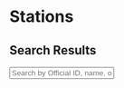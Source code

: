 # Stations

## Search Results

<div class="search-container">
    <input type="text" id="stationSearch" placeholder="Search by Official ID, name, or source..." onkeyup="filterStations()">
    <div id="searchResults" class="search-results"></div>
</div>

<script>
// Station data for search
const stations = [
  {id: "04CC001", name: "SEVERN RIVER AT LIMESTONE RAPIDS", folder: "/station_pages/stations/04CC001.html"},
  {id: "05AB006", name: "MEADOW CREEK AT HART'S RANCH", folder: "/station_pages/stations/05AB006.html"},
  {id: "02HF003", name: "BURNT RIVER NEAR BURNT RIVER", folder: "/station_pages/stations/02HF003.html"},
  {id: "02RG013", name: "SAINT-JEAN (LAC) A LA POINTE SCOTT", folder: "/station_pages/stations/02RG013.html"},
  {id: "02JD002", name: "MONTREAL RIVER NEAR ELK LAKE", folder: "/station_pages/stations/02JD002.html"},
];</script>